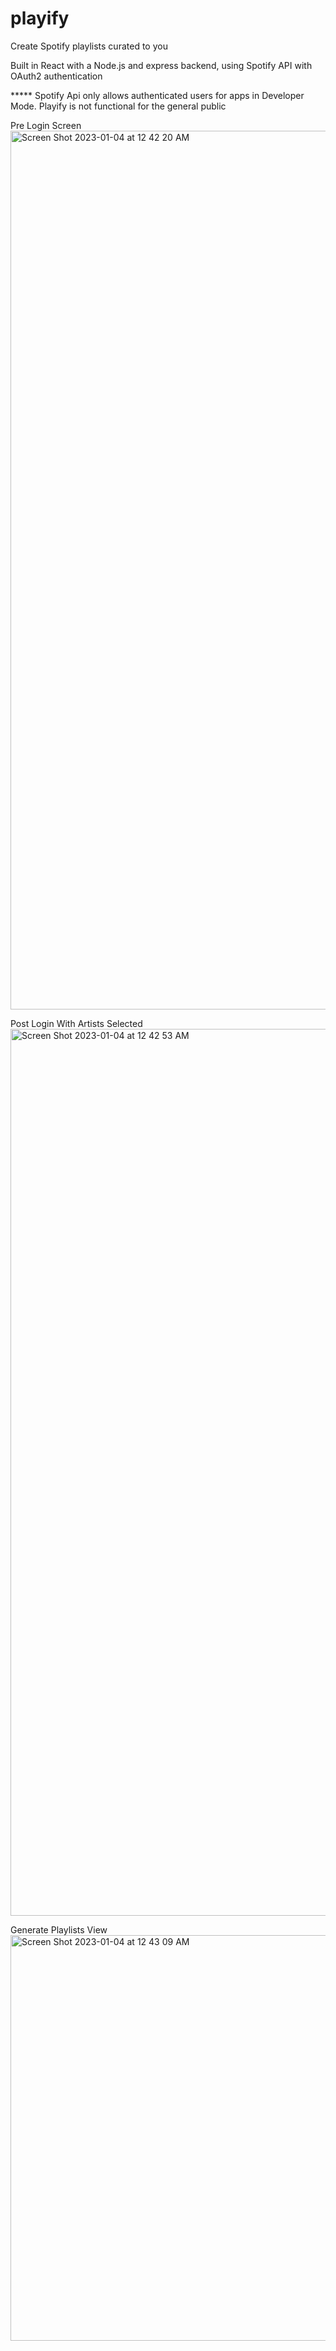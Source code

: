 # playify

Create Spotify playlists curated to you

Built in React with a Node.js and express backend, using Spotify API with OAuth2 authentication

***** Spotify Api only allows authenticated users for apps in Developer Mode. Playify is not functional for the general public

Pre Login Screen
<img width="1406" alt="Screen Shot 2023-01-04 at 12 42 20 AM" src="https://user-images.githubusercontent.com/107441588/210516592-25bb9f40-6f0a-445d-b229-8d92bb9bbb49.png">

Post Login With Artists Selected 
<img width="1419" alt="Screen Shot 2023-01-04 at 12 42 53 AM" src="https://user-images.githubusercontent.com/107441588/210516598-95e6240d-8e34-44e3-ba23-d7986d78b188.png">

Generate Playlists View
<img width="649" alt="Screen Shot 2023-01-04 at 12 43 09 AM" src="https://user-images.githubusercontent.com/107441588/210516605-1eaf3566-89f4-4e24-8b25-3f7abd99750e.png">
